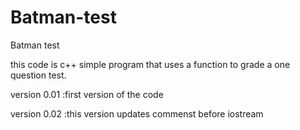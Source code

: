 # Batman-test
Batman test

this code is c++ 
simple program that uses a function to grade a one question test.

version 0.01 :first version of the code

version 0.02 :this version updates commenst before iostream

